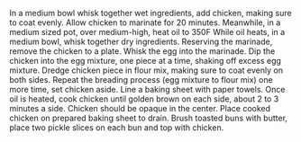 In a medium bowl whisk together wet ingredients, add chicken, making sure to coat evenly. Allow chicken to marinate for 20 minutes. Meanwhile, in a medium sized pot, over medium-high, heat oil to 350F While oil heats, in a medium bowl, whisk together dry ingredients.
Reserving the marinade, remove the chicken to a plate. Whisk the egg into the marinade. Dip the chicken into the egg mixture, one piece at a time, shaking off excess egg mixture. Dredge chicken piece in flour mix, making sure to coat evenly on both sides. Repeat the breading process (egg mixture to flour mix) one more time, set chicken aside. Line a baking sheet with paper towels.
Once oil is heated, cook chicken until golden brown on each side, about 2 to 3 minutes a side. Chicken should be opaque in the center. Place cooked chicken on prepared baking sheet to drain.
Brush toasted buns with butter, place two pickle slices on each bun and top with chicken.
